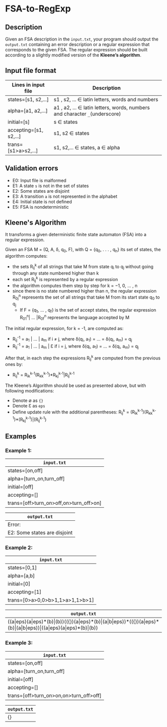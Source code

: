 # FSA-to-RegExp

## Description

Given an FSA description in the `input.txt`, your program should output the `output.txt` containing an error description or a regular expression that corresponds to the given FSA. The regular expression should be built according to a slightly modified version of the **Kleene’s algorithm**.

## Input file format

| Lines in input file     | Description                                                                |
| ----------------------- | -------------------------------------------------------------------------- |
| states=[s1, s2,...]     | s1 , s2, ... ∈ latin letters, words and numbers                            |
| alpha=[a1, a2,...]      | a1 , a2, ... ∈ latin letters, words, numbers and character `_`(underscore) |
| initial=[s]             | s ∈ states                                                                 |
| accepting=[s1, s2,...]  | s1, s2 ∈ states                                                            |
| trans=[s1>a>s2,...]     | s1, s2,... ∈ states, a ∈ alpha                                             |

## Validation errors
* E0: Input file is malformed
* E1: A state `s` is not in the set of states
* E2: Some states are disjoint
* E3: A transition `a` is not represented in the alphabet
* E4: Initial state is not defined
* E5: FSA is nondeterministic

## Kleene's Algorithm
It transforms a given deterministic finite state automaton (FSA) into a regular expression.

Given an FSA M = (Q, A, δ, q<sub>0</sub>, F), with Q = {q<sub>0</sub>, . . . , q<sub>n</sub>} its set of states, the algorithm computes:
* the sets R<sub>ij</sub><sup>k</sup> of all strings that take M from state q<sub>i</sub> to q<sub>j</sub> without going through any state numbered higher than k
* each set R<sub>ij</sub><sup>k</sup> is represented by a regular expression
* the algorithm computes them step by step for k = −1, 0, ... , n
* since there is no state numbered higher than n, the regular expression R<sub>0j</sub><sup>n</sup> represents the set of all strings that take M from its start state q<sub>0</sub> to q<sub>j</sub>
  * If F = {q<sub>1</sub>, ... , q<sub>f</sub>} is the set of accept states, the regular expression R<sub>01</sub><sup>n</sup>\| ... \|R<sub>0f</sub><sup>n</sup> represents the language accepted by M
 
The initial regular expression, for k = -1, are computed as:
* R<sub>ij</sub><sup>-1</sup> = a<sub>1</sub> \| ... \| a<sub>m</sub> if i ≠ j, where δ(q<sub>i</sub>, a<sub>1</sub>) = ... = δ(q<sub>i</sub>, a<sub>m</sub>) = q<sub>j</sub>
* R<sub>ij</sub><sup>-1</sup> = a<sub>1</sub> \| ... \| a<sub>m</sub> \| Ɛ if i = j, where δ(q<sub>i</sub>, a<sub>1</sub>) = ... = δ(q<sub>i</sub>, a<sub>m</sub>) = q<sub>j</sub>

After that, in each step the expressions R<sub>ij</sub><sup>k</sup> are computed from the previous ones by:
* R<sub>ij</sub><sup>k</sup> = R<sub>ik</sub><sup>k-1</sup>(R<sub>kk</sub><sup>k-1</sup>)\*R<sub>kj</sub><sup>k-1</sup>\|R<sub>ij</sub><sup>k-1</sup>

The Kleene’s Algorithm should be used as presented above, but with following modifications:
* Denote ∅ as `{}`
* Denote Ɛ as `eps`
* Define update rule with the additional parentheses: R<sub>ij</sub><sup>k</sup> = (R<sub>ik</sub><sup>k-1</sup>)(R<sub>kk</sub><sup>k-1</sup>)\*(R<sub>kj</sub><sup>k-1</sup>)\|(R<sub>ij</sub><sup>k-1</sup>)

## Examples

### Example 1:

| `input.txt`                              |
| ---------------------------------------- |
| states=[on,off]                          |
| alpha=[turn_on,turn_off]                 |
| initial=[off]                            |
| accepting=[]                             |
| trans=[off>turn_on>off,on>turn_off>on]   |

| `output.txt`                 |
| ---------------------------- |
| Error:                       |
| E2: Some states are disjoint |

### Example 2:

| `input.txt`                       |
| --------------------------------- |
| states=[0,1]                      |
| alpha=[a,b]                       |
| initial=[0]                       |
| accepting=[1]                     |
| trans=[0>a>0,0>b>1,1>a>1,1>b>1]   |

| `output.txt`                                                                                                                |
| --------------------------------------------------------------------------------------------------------------------------- |
| ((a\|eps)(a\|eps)\*(b)\|(b))(({})(a\|eps)\*(b)\|(a\|b\|eps))\*(({})(a\|eps)\*(b)\|(a\|b\|eps))\|((a\|eps)(a\|eps)\*(b)\|(b)) |

### Example 3:

| `input.txt`                            |
| -------------------------------------- |
| states=[on,off]                        |
| alpha=[turn_on,turn_off]               |
| initial=[off]                          |
| accepting=[]                           |
| trans=[off>turn_on>on,on>turn_off>off] |

| `output.txt` |
| ------------ |
| {}           |
